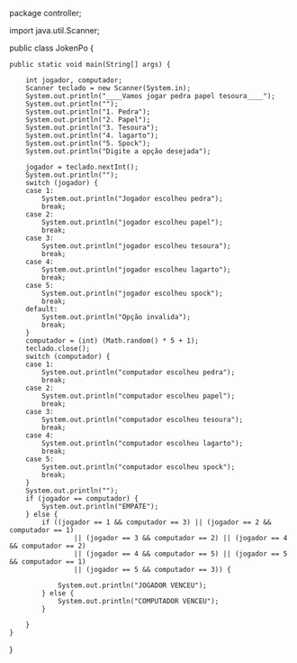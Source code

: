 
package controller;

import java.util.Scanner;

public class JokenPo {

	public static void main(String[] args) {

		int jogador, computador;
		Scanner teclado = new Scanner(System.in);
		System.out.println("____Vamos jogar pedra papel tesoura____");
		System.out.println("");
		System.out.println("1. Pedra");
		System.out.println("2. Papel");
		System.out.println("3. Tesoura");
		System.out.println("4. lagarto");
		System.out.println("5. Spock");
		System.out.println("Digite a opção desejada");

		jogador = teclado.nextInt();
		System.out.println("");
		switch (jogador) {
		case 1:
			System.out.println("Jogador escolheu pedra");
			break;
		case 2:
			System.out.println("jogador escolheu papel");
			break;
		case 3:
			System.out.println("jogador escolheu tesoura");
			break;
		case 4:
			System.out.println("jogador escolheu lagarto");
			break;
		case 5:
			System.out.println("jogador escolheu spock");
			break;
		default:
			System.out.println("Opção invalida");
			break;
		}
		computador = (int) (Math.random() * 5 + 1);
		teclado.close();
		switch (computador) {
		case 1:
			System.out.println("computador escolheu pedra");
			break;
		case 2:
			System.out.println("computador escolheu papel");
			break;
		case 3:
			System.out.println("computador escolheu tesoura");
			break;
		case 4:
			System.out.println("computador escolheu lagarto");
			break;
		case 5:
			System.out.println("computador escolheu spock");
			break;
		}
		System.out.println("");
		if (jogador == computador) {
			System.out.println("EMPATE");
		} else {
			if ((jogador == 1 && computador == 3) || (jogador == 2 && computador == 1)
					|| (jogador == 3 && computador == 2) || (jogador == 4 && computador == 2)
					|| (jogador == 4 && computador == 5) || (jogador == 5 && computador == 1)
					|| (jogador == 5 && computador == 3)) {

				System.out.println("JOGADOR VENCEU");
			} else {
				System.out.println("COMPUTADOR VENCEU");
			}

		}
	}

}
